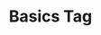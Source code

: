 ---
title: Basics Tag
description: "Introduction to  Baics Tags"
hide_table_of_contents: true
sidebar_position: 6
---